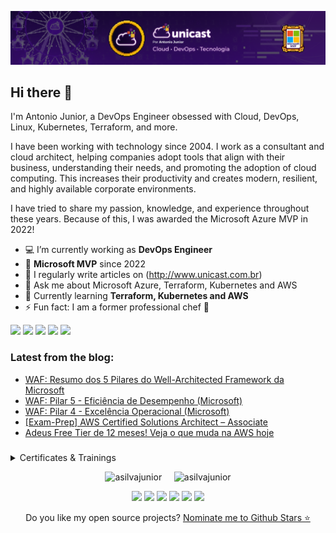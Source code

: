 <p align="center">
<img src="assets/images/banner.png">
</p>

## Hi there 👋

I'm Antonio Junior, a DevOps Engineer obsessed with Cloud, DevOps, Linux, Kubernetes, Terraform, and more.

I have been working with technology since 2004. I work as a consultant and cloud architect, helping companies adopt tools that align with their business, understanding their needs, and promoting the adoption of cloud computing. This increases their productivity and creates modern, resilient, and highly available corporate environments.

I have tried to share my passion, knowledge, and experience throughout these years. Because of this, I was awarded the Microsoft Azure MVP in 2022!


-   💻 I’m currently working as **DevOps Engineer**
-   🏅 **Microsoft MVP** since 2022
-   📝 I regularly write articles on (http://www.unicast.com.br)
-   💬 Ask me about Microsoft Azure, Terraform, Kubernetes and AWS
-   🌱 Currently learning **Terraform, Kubernetes and AWS**
-   ⚡ Fun fact: I am a former professional chef 🔪

<div> 
  <a href="https://www.linkedin.com/in/antoniocarlosjr" target="_blank"><img src="https://img.shields.io/badge/-LinkedIn-%230077B5?style=fflat&logo=linkedin&logoColor=white" target="_blank"></a>
  <a href="http://www.unicast.com.br/" target="_blank"><img src="https://img.shields.io/badge/-Website%2fBlog-blue?style=flat&logo=website&logoColor=white&link="_blank"></a> 
  <a href="https://discord.gg/S6zFKGA7hg" target="_blank"><img src="https://img.shields.io/badge/Discord-7289DA?style=flat&logo=discord&logoColor=white" target="_blank"></a> 
  <a href= "https://www.youtube.com/channel/UCYpdjQbbkBQpDWI1rapkVUA" target="_blank"><img src="https://img.shields.io/badge/YouTube-FF0000?style=flat&logo=youtube&logoColor=white" target="_blank"></a>
  <a href="https://www.instagram.com/unicastlab/" target="_blank"><img src="https://img.shields.io/badge/Instagram-E4405F?style=flat&logo=instagram&logoColor=white" target="_blank"></a>
</div>

### Latest from the blog:

<!-- Unicast:START -->
- [WAF: Resumo dos 5 Pilares do Well-Architected Framework da Microsoft](https://unicast.com.br/posts/resumo-dos-5-pilares-do-well-architected-framework-da-microsoft/)
- [WAF: Pilar 5 - Eficiência de Desempenho &lpar;Microsoft&rpar;](https://unicast.com.br/posts/waf-pilar-5-eficiencia-de-desempenho-microsoft/)
- [WAF: Pilar 4 - Excelência Operacional &lpar;Microsoft&rpar;](https://unicast.com.br/posts/waf-pilar-4-excelencia-operacional-microsoft/)
- [[Exam-Prep] AWS Certified Solutions Architect – Associate](https://unicast.com.br/posts/exam-prep-aws-certified-solutions-architect-associate/)
- [Adeus Free Tier de 12 meses! Veja o que muda na AWS hoje](https://unicast.com.br/posts/adeus-free-tier-de-12-meses-veja-o-que-muda-na-aws-hoje/)
<!-- Unicast:END -->

###

<details>
  <summary> Certificates & Trainings</summary>

<!--START_SECTION:badges-->
<a href="https://www.credly.com/badges/cbcc3a7d-1768-470d-bbeb-7336bc17c848" title="AWS Certified Solutions Architect – Associate"><img src="https://images.credly.com/size/80x80/images/0e284c3f-5164-4b21-8660-0d84737941bc/image.png" alt="AWS Certified Solutions Architect – Associate" width="80" height="80"></a>
<a href="https://www.credly.com/badges/6abe4a3d-ac75-425c-9c4b-f3a22a3f0f1b" title="AWS Certified Cloud Practitioner"><img src="https://images.credly.com/size/80x80/images/00634f82-b07f-4bbd-a6bb-53de397fc3a6/image.png" alt="AWS Certified Cloud Practitioner" width="80" height="80"></a>
<a href="https://www.credly.com/badges/baa1d40b-1302-4363-92b0-f82506f112e2" title="CKAD: Certified Kubernetes Application Developer"><img src="https://images.credly.com/size/80x80/images/cc8adc83-1dc6-4d57-8e20-22171247e052/blob" alt="CKAD: Certified Kubernetes Application Developer" width="80" height="80"></a>
<a href="https://www.credly.com/badges/69134fdf-e47d-43e1-bc1e-d28cb067e9e2" title="CKA: Certified Kubernetes Administrator"><img src="https://images.credly.com/size/80x80/images/8b8ed108-e77d-4396-ac59-2504583b9d54/cka_from_cncfsite__281_29.png" alt="CKA: Certified Kubernetes Administrator" width="80" height="80"></a>
<a href="https://www.credly.com/badges/f8f6ae92-33b9-456c-8293-38bef226ed39" title="KCSA: Kubernetes and Cloud Native Security Associate"><img src="https://images.credly.com/size/80x80/images/67dd8a95-8876-4051-9cb9-3d97c204f85a/image.png" alt="KCSA: Kubernetes and Cloud Native Security Associate" width="80" height="80"></a>
<a href="https://www.credly.com/badges/71b9bc65-7c23-4de6-95ab-c09a267c8c6c" title="KCNA: Kubernetes and Cloud Native Associate"><img src="https://images.credly.com/size/80x80/images/f28f1d88-428a-47f6-95b5-7da1dd6c1000/KCNA_badge.png" alt="KCNA: Kubernetes and Cloud Native Associate" width="80" height="80"></a>
<a href="https://www.credly.com/badges/9489519a-82ad-462d-80cb-2817fadea1e5" title="HashiCorp Certified: Terraform Associate (003)"><img src="https://images.credly.com/size/80x80/images/0dc62494-dc94-469a-83af-e35309f27356/blob" alt="HashiCorp Certified: Terraform Associate (003)" width="80" height="80"></a>
<a href="https://www.credly.com/badges/17ea91fb-5cc7-4632-be32-5d53173fd57d" title="HashiCorp Certified: Terraform Associate (002)"><img src="https://images.credly.com/size/80x80/images/cd038261-9d1c-4792-bc62-3a3b5bda175c/blob" alt="HashiCorp Certified: Terraform Associate (002)" width="80" height="80"></a>
<a href="https://www.credly.com/badges/88eb08c1-3172-4c9f-8092-707846555280" title="Linux Essentials Certificate"><img src="https://images.credly.com/size/80x80/images/009defc4-25a0-4d6f-8b2d-7fac9c7362f1/blob" alt="Linux Essentials Certificate" width="80" height="80"></a>
<a href="https://www.credly.com/badges/f583ee7f-c596-4f19-ab07-20666e2180ea" title="2025 Microsoft Most Valuable Professional (MVP)"><img src="https://images.credly.com/size/80x80/images/00e5354b-b9fc-4bef-8732-59b419a7c16b/blob" alt="2025 Microsoft Most Valuable Professional (MVP)" width="80" height="80"></a>
<a href="https://www.credly.com/badges/e0296383-db10-4a4c-8fcc-c6481a5340ac" title="2024 Microsoft Most Valuable Professional (MVP)"><img src="https://images.credly.com/size/80x80/images/9e9359a4-fe7e-4e02-8eb0-6c2b7947345a/image.png" alt="2024 Microsoft Most Valuable Professional (MVP)" width="80" height="80"></a>
<a href="https://www.credly.com/badges/743e2a8e-690c-4276-8a71-86984ef441b0" title="2023 Microsoft Most Valuable Professional (MVP)"><img src="https://images.credly.com/size/80x80/images/5c687ffb-7ab6-4fd5-bf8c-14f0178acd21/image.png" alt="2023 Microsoft Most Valuable Professional (MVP)" width="80" height="80"></a>
<a href="https://www.credly.com/badges/c1f8b14b-0ad8-4016-bfe5-815daa01663f" title="Microsoft Certified Trainer 2023-2024"><img src="https://images.credly.com/size/80x80/images/fd6bb2af-2f05-4d9b-a23e-39f8e309a82d/image.png" alt="Microsoft Certified Trainer 2023-2024" width="80" height="80"></a>
<a href="https://www.credly.com/badges/7e20dbe9-7efe-478f-a144-7ea7223f7551" title="Microsoft Certified Trainer 2022-2023"><img src="https://images.credly.com/size/80x80/images/bb4156e4-c2e1-4399-b03c-af6feb7a6cc4/image.png" alt="Microsoft Certified Trainer 2022-2023" width="80" height="80"></a>
<a href="https://www.credly.com/badges/c25a1fcb-fcaf-4e96-a830-d48e522b1c6b" title="Microsoft Certified Trainer 2021-2022"><img src="https://images.credly.com/size/80x80/images/a6ea4416-4f34-4a85-bc24-eb3fe32fd241/MCT-Microsoft_Certified_Trainer-600x600.png" alt="Microsoft Certified Trainer 2021-2022" width="80" height="80"></a>
<a href="https://www.credly.com/badges/b1d94119-57db-4c18-b803-3fde2c126d80" title="MCE: Microsoft Certified Educator"><img src="https://images.credly.com/size/80x80/images/54f7ea40-48bc-4217-b398-b81bae6de175/MCE.png" alt="MCE: Microsoft Certified Educator" width="80" height="80"></a>
<a href="https://www.credly.com/badges/f8fde9ee-611a-468f-ad3e-6d14eb96df11" title="MTA: Networking Fundamentals - Certified 2019"><img src="https://images.credly.com/size/80x80/images/0c79e2b7-b5b7-4fcb-a3c0-1a5cc9b93f18/MTA-Networking-Fundamentals-2019.png" alt="MTA: Networking Fundamentals - Certified 2019" width="80" height="80"></a>
<a href="https://www.credly.com/badges/9bdcea22-28cc-439a-818b-39158d747eef" title="Microsoft Certified: Azure Data Fundamentals"><img src="https://images.credly.com/size/80x80/images/70eb1e3f-d4de-4377-a062-b20fb29594ea/azure-data-fundamentals-600x600.png" alt="Microsoft Certified: Azure Data Fundamentals" width="80" height="80"></a>
<a href="https://www.credly.com/badges/c20046cd-5fa1-446c-ae7e-8b54ce8e9b04" title="Microsoft Certified: Security, Compliance, and Identity Fundamentals"><img src="https://images.credly.com/size/80x80/images/fc1352af-87fa-4947-ba54-398a0e63322e/security-compliance-and-identity-fundamentals-600x600.png" alt="Microsoft Certified: Security, Compliance, and Identity Fundamentals" width="80" height="80"></a>
<a href="https://www.credly.com/badges/08ffe26e-3ae3-40fa-8624-6cbe6e3aa828" title="Microsoft Certified: Azure Virtual Desktop Specialty"><img src="https://images.credly.com/size/80x80/images/ea009208-e2d6-432e-bbf6-d34d28b0835f/azure-virtual-desktop-specialty-600x600.png" alt="Microsoft Certified: Azure Virtual Desktop Specialty" width="80" height="80"></a>
<a href="https://www.credly.com/badges/e513a374-2ca1-47da-861e-932e6ceb3e69" title="Microsoft Certified: Azure Security Engineer Associate"><img src="https://images.credly.com/size/80x80/images/1ad16b6f-2c71-4a2e-ae74-ec69c4766039/azure-security-engineer-associate600x600.png" alt="Microsoft Certified: Azure Security Engineer Associate" width="80" height="80"></a>
<a href="https://www.credly.com/badges/a42a4f07-7ec6-45b1-bac8-e1d8e3c6bec9" title="Microsoft Certified: DevOps Engineer Expert"><img src="https://images.credly.com/size/80x80/images/c3ab66f8-5d59-4afa-a6c2-0ba30a1989ca/CERT-Expert-DevOps-Engineer-600x600.png" alt="Microsoft Certified: DevOps Engineer Expert" width="80" height="80"></a>
<a href="https://www.credly.com/badges/f9984e7a-aae5-473e-b1fc-dda674778437" title="AZ-400: Designing and Implementing Microsoft DevOps Solutions"><img src="https://images.credly.com/size/80x80/images/107e2eb6-f394-40eb-83d2-d8c9b7d34555/exam-az400-600x600.png" alt="AZ-400: Designing and Implementing Microsoft DevOps Solutions" width="80" height="80"></a>
<a href="https://www.credly.com/badges/fc1ee3d8-1da3-4637-ad75-ceaa6cf49e20" title="Microsoft Certified: Azure Support Engineer for Connectivity Specialty"><img src="https://images.credly.com/size/80x80/images/963586bb-5903-400b-9b0a-33ebcf7f4313/image.png" alt="Microsoft Certified: Azure Support Engineer for Connectivity Specialty" width="80" height="80"></a>
<a href="https://www.credly.com/badges/78aeccca-b405-4395-a24e-38e7ada3a7d2" title="Microsoft Certified: Azure Network Engineer Associate"><img src="https://images.credly.com/size/80x80/images/c3a2e51d-7984-48cc-a4cb-88d4e8487037/azure-network-engineer-associate-600x600.png" alt="Microsoft Certified: Azure Network Engineer Associate" width="80" height="80"></a>
<a href="https://www.credly.com/badges/e37a5456-d33a-4e98-a254-5d378d60bd79" title="Microsoft Certified: Azure Solutions Architect Expert"><img src="https://images.credly.com/size/80x80/images/987adb7e-49be-4e24-b67e-55986bd3fe66/azure-solutions-architect-expert-600x600.png" alt="Microsoft Certified: Azure Solutions Architect Expert" width="80" height="80"></a>
<a href="https://www.credly.com/badges/2b535715-812c-4c79-acea-cec5873f9551" title="AZ-304: Microsoft Azure Architect Design"><img src="https://images.credly.com/size/80x80/images/bfdff01e-a9dd-41fc-9301-8a90585c19bb/EXAM-Expert-AZ-304-600x600.png" alt="AZ-304: Microsoft Azure Architect Design" width="80" height="80"></a>
<a href="https://www.credly.com/badges/668f0958-a9b6-459c-9f91-518e84064a25" title="AZ-303: Microsoft Azure Architect Technologies"><img src="https://images.credly.com/size/80x80/images/285339cc-675a-4b1a-bdd9-283868af2fc8/EXAM-Expert-AZ-303-600x600.png" alt="AZ-303: Microsoft Azure Architect Technologies" width="80" height="80"></a>
<a href="https://www.credly.com/badges/4766ec7f-0144-4ea6-a7da-029a250d8b43" title="Microsoft Certified: Azure Administrator Associate"><img src="https://images.credly.com/size/80x80/images/336eebfc-0ac3-4553-9a67-b402f491f185/azure-administrator-associate-600x600.png" alt="Microsoft Certified: Azure Administrator Associate" width="80" height="80"></a>
<a href="https://www.credly.com/badges/25353b6e-a7aa-498a-994d-f69047bb9824" title="Microsoft Certified: Azure Fundamentals"><img src="https://images.credly.com/size/80x80/images/be8fcaeb-c769-4858-b567-ffaaa73ce8cf/image.png" alt="Microsoft Certified: Azure Fundamentals" width="80" height="80"></a>
<a href="https://www.credly.com/badges/c8892691-66bd-4b42-b0b8-56f7e5a2af17" title="ITIL 4 ® Foundation"><img src="https://images.credly.com/size/80x80/images/8b943c4b-c186-4e9f-84aa-004322b76eed/image.png" alt="ITIL 4 ® Foundation" width="80" height="80"></a>
<a href="https://www.credly.com/badges/0a42bb2d-7a89-46e3-b150-e701c2aea01e" title="JNCIA x 5"><img src="https://images.credly.com/size/80x80/images/1971e2f3-b53d-4c15-af70-79ed979c4c93/M_01_asso_5A.png" alt="JNCIA x 5" width="80" height="80"></a>
<a href="https://www.credly.com/badges/05bce861-d98c-4271-a773-848c661f7d88" title="JNCIA x 3"><img src="https://images.credly.com/size/80x80/images/d9f1f414-d4a5-4ef9-96f8-26e3ada93583/M_01_asso_3A.png" alt="JNCIA x 3" width="80" height="80"></a>
<a href="https://www.credly.com/badges/90ccd76d-41bc-453a-93ae-49bc8b56835e" title="Juniper Networks Certified Associate, Security (JNCIA-SEC)"><img src="https://images.credly.com/size/80x80/images/c61cfe43-7e75-4636-818d-88b47e9a2b4c/L_01_asso_JNCIA-SEC.png" alt="Juniper Networks Certified Associate, Security (JNCIA-SEC)" width="80" height="80"></a>
<a href="https://www.credly.com/badges/ee5ac392-97b7-42d9-b2c3-f007208c2626" title="Juniper Networks Certified Associate, Automation and DevOps (JNCIA-DevOps)"><img src="https://images.credly.com/size/80x80/images/ad30282b-5a30-4202-a05c-9c6f4f751595/L_01_asso_JNCIA-DevOps.png" alt="Juniper Networks Certified Associate, Automation and DevOps (JNCIA-DevOps)" width="80" height="80"></a>
<a href="https://www.credly.com/badges/74eee0e9-b078-45ef-8fdd-8e3ccd112c3d" title="Juniper Networks Certified Associate, Cloud (JNCIA-Cloud)"><img src="https://images.credly.com/size/80x80/images/746fd41e-5653-4624-b7f8-eaa4b8645e78/L_01_asso_JNCIA-Cloud.png" alt="Juniper Networks Certified Associate, Cloud (JNCIA-Cloud)" width="80" height="80"></a>
<a href="https://www.credly.com/badges/89c3eb1c-1aba-48d8-8dfa-74c23906d158" title="Juniper Networks Certified Associate, Design (JNCIA-Design)"><img src="https://images.credly.com/size/80x80/images/fc3921b5-3f3e-4869-b55b-ddb94249c0bb/image.png" alt="Juniper Networks Certified Associate, Design (JNCIA-Design)" width="80" height="80"></a>
<a href="https://www.credly.com/badges/62399ff7-8234-4a8f-a699-333517f6ede6" title="Juniper Networks Certified Associate, Junos (JNCIA-Junos)"><img src="https://images.credly.com/size/80x80/images/115e08d1-6b0c-40b2-aa15-5906022f4db0/L_01_asso_JNCIA-Junos.png" alt="Juniper Networks Certified Associate, Junos (JNCIA-Junos)" width="80" height="80"></a>
<!--END_SECTION:badges-->

</details>

<p align="center">
  <img src="https://github-readme-stats.vercel.app/api?username=asilvajunior&show_icons=true&theme=dracula&include_all_commits=true&count_private=true" alt="asilvajunior" width="400"/>
  &nbsp;&nbsp;&nbsp;
  <img src="https://github-readme-stats.vercel.app/api/top-langs?username=asilvajunior&show_icons=true&theme=dracula&locale=en&layout=compact" alt="asilvajunior" width="300"/>
</p>

<p align="center">
 <a href="AZURE"><img src="https://custom-icon-badges.demolab.com/badge/Microsoft%20Azure-0089D6?logo=msazure&logoColor=white"></a>
 <a href="AWS"><img src="https://custom-icon-badges.demolab.com/badge/AWS-%23FF9900.svg?logo=aws&logoColor=white"></a>
 <a href="LINUX"><img src="https://img.shields.io/badge/-Linux-FCC624?style=flat&logo=linux&logoColor=000000"></a>
 <a href="DEBIAN"><img src="https://img.shields.io/badge/Debian-D70A53?style=flat&logo=debian&logoColor=000000"></a>
 <a href="KUBERNETES"><img src="https://img.shields.io/badge/kubernetes-%23326ce5.svg?style=flat&logo=kubernetes&logoColor=3C93FF"></a>
 <a href="TERRAFORM"><img src="https://img.shields.io/badge/terraform-%235835CC.svg?style=flat&logo=terraform&logoColor=white"></a>
</p>

 <p align='center'>
  Do you like my open source projects? <a href='https://stars.github.com/nominate/'>Nominate me to Github Stars ⭐</a>
</p>

